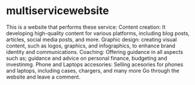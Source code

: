 # multiservicewebsite
This is a website that performs these service:
Content creation: It developing high-quality content for various platforms, including blog posts, articles, social media posts, and more.
Graphic design: creating visual content, such as logos, graphics, and infographics, to enhance brand identity and communications.
Coaching: Offering guidance in all aspects such as; guidance and advice on personal finance, budgeting and investinmg.
Phone and Laptops accesories: Selling acesories for phones and laptops, including cases, chargers, and many more
Go through the website and leave a comment.
